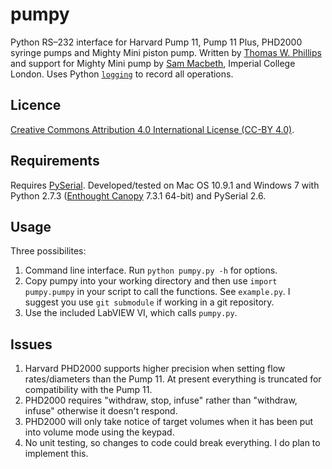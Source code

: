 ﻿# pumpy
Python RS–232 interface for Harvard Pump 11, Pump 11 Plus, PHD2000 syringe pumps and Mighty Mini piston pump. Written by [Thomas W. Phillips](https://github.com/tomwphillips) and support for Mighty Mini pump by [Sam Macbeth](https://github.com/sammacbeth), Imperial College London. Uses Python [`logging`](https://docs.python.org/2/library/logging.html) to record all operations.

## Licence

[Creative Commons Attribution 4.0 International License (CC-BY 4.0)][CC].

## Requirements

Requires [PySerial][]. Developed/tested on Mac OS 10.9.1 and Windows 7 with Python 2.7.3 ([Enthought Canopy][] 7.3.1 64-bit) and PySerial 2.6.

## Usage

Three possibilites:

1. Command line interface. Run `python pumpy.py -h` for options.
2. Copy pumpy into your working directory and then use `import pumpy.pumpy` in your script to call the functions. See `example.py`. I suggest you use `git submodule` if working in a git repository.
3. Use the included LabVIEW VI, which calls ``pumpy.py``.

## Issues

1. Harvard PHD2000 supports higher precision when setting flow rates/diameters than the Pump 11. At present everything is truncated for compatibility with the Pump 11.
2. PHD2000 requires "withdraw, stop, infuse" rather than "withdraw, infuse" otherwise it doesn't respond.
3. PHD2000 will only take notice of target volumes when it has been put into volume mode using the keypad.
4. No unit testing, so changes to code could break everything. I do plan to implement this.


[PySerial]: http://pyserial.sourceforge.net
[Enthought Canopy]: https://www.enthought.com/products/canopy/
[CC]: http://creativecommons.org/licenses/by/4.0/deed.en_US
